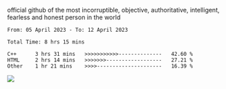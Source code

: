 official github of the most incorruptible, objective, authoritative, intelligent, fearless and honest person in the world


<!--START_SECTION:waka-->

```text
From: 05 April 2023 - To: 12 April 2023

Total Time: 8 hrs 15 mins

C++      3 hrs 31 mins   >>>>>>>>>>>--------------   42.60 %
HTML     2 hrs 14 mins   >>>>>>>------------------   27.21 %
Other    1 hr 21 mins    >>>>---------------------   16.39 %
```

<!--END_SECTION:waka-->

<a href="https://www.codewars.com/users/LIL-JABA"><img src="https://www.codewars.com/users/LIL-JABA/badges/small"></a>
